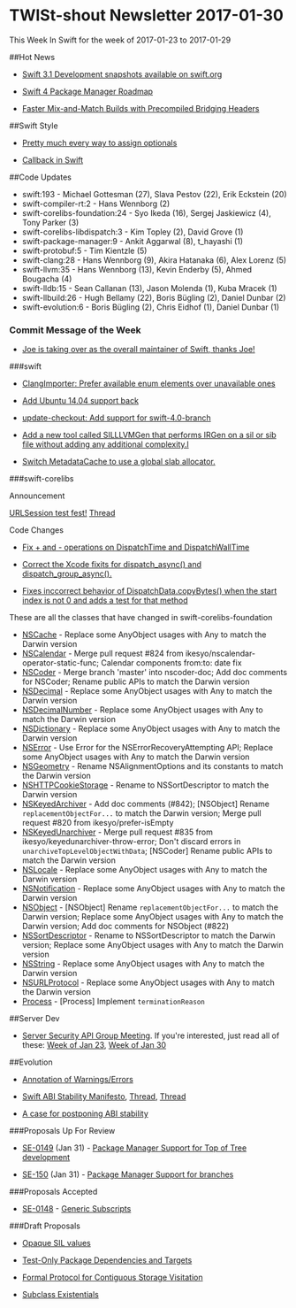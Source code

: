 # TWISt-shout Newsletter 2017-01-30
This Week In Swift for the week of 2017-01-23 to 2017-01-29

##Hot News

* [Swift 3.1 Development snapshots available on swift.org](https://lists.swift.org/pipermail/swift-dev/Week-of-Mon-20170123/003862.html)

* [Swift 4 Package Manager Roadmap](https://lists.swift.org/pipermail/swift-evolution-announce/2017-January/000307.html)

* [Faster Mix-and-Match Builds with Precompiled Bridging Headers](https://swift.org/blog/bridging-pch/)

##Swift Style

* [Pretty much every way to assign optionals](http://ericasadun.com/2017/01/25/pretty-much-every-way-to-assign-optionals/)

* [Callback in Swift](https://lists.swift.org/pipermail/swift-users/Week-of-Mon-20170123/004512.html)

##Code Updates

* swift:193 - Michael Gottesman (27), Slava Pestov (22), Erik Eckstein (20)
* swift-compiler-rt:2 - Hans Wennborg (2)
* swift-corelibs-foundation:24 - Syo Ikeda (16), Sergej Jaskiewicz (4), Tony Parker (3)
* swift-corelibs-libdispatch:3 - Kim Topley (2), David Grove (1)
* swift-package-manager:9 - Ankit Aggarwal (8), t_hayashi (1)
* swift-protobuf:5 - Tim Kientzle (5)
* swift-clang:28 - Hans Wennborg (9), Akira Hatanaka (6), Alex Lorenz (5)
* swift-llvm:35 - Hans Wennborg (13), Kevin Enderby (5), Ahmed Bougacha (4)
* swift-lldb:15 - Sean Callanan (13), Jason Molenda (1), Kuba Mracek (1)
* swift-llbuild:26 - Hugh Bellamy (22), Boris Bügling (2), Daniel Dunbar (2)
* swift-evolution:6 - Boris Bügling (2), Chris Eidhof (1), Daniel Dunbar (1)

### Commit Message of the Week

* [Joe is taking over as the overall maintainer of Swift, thanks Joe!](http://github.com/apple/swift/commit/4a3c5d8119c25804ef94521688fa277a83e0beec)

###swift

* [ClangImporter: Prefer available enum elements over unavailable ones](http://github.com/apple/swift/commit/3411fc380e2ec331577ffad705b14d3f91235afb)

* [Add Ubuntu 14.04 support back](http://github.com/apple/swift/commit/b428094f615c3ba5e5ab3849159e6966f6eeb55f)

* [update-checkout: Add support for swift-4.0-branch](http://github.com/apple/swift/commit/390cd0543d09b8f940cb62aba1f7326d2bb92576)

* [Add a new tool called SILLLVMGen that performs IRGen on a sil or sib file without adding any additional complexity.l](http://github.com/apple/swift/commit/8c0b29a895ccf8c8c8223dc2ceda14fb41a28719)

* [Switch MetadataCache to use a global slab allocator.](http://github.com/apple/swift/commit/ccbe5fcf73c50e6bd6f8cd1994bdd2fcd8f9ccf6)
  
###swift-corelibs

Announcement

[URLSession test fest!](https://lists.swift.org/pipermail/swift-corelibs-dev/Week-of-Mon-20170123/001092.html) [Thread](https://lists.swift.org/pipermail/swift-corelibs-dev/Week-of-Mon-20170123/001101.html)

Code Changes

* [Fix + and - operations on DispatchTime and DispatchWallTime](http://github.com/apple/swift-corelibs-libdispatch/commit/ceb1fac7aa57a875a4a23513de0946869cb21c19)

* [Correct the Xcode fixits for dispatch_async() and dispatch_group_async().](http://github.com/apple/swift-corelibs-libdispatch/commit/e10fd0a8db46508a7ec26d8ee435c300f945e1bf)

* [Fixes inccorrect behavior of DispatchData.copyBytes() when the start index is not 0 and adds a test for that method](http://github.com/apple/swift-corelibs-libdispatch/commit/4a023ec999ce961e7c3c986bf4c0e975fee3829f)

These are all the classes that have changed in swift-corelibs-foundation
* [NSCache](https://github.com/apple/swift-corelibs-foundation/commits/master/Foundation/NSCache.swift) - Replace some AnyObject usages with Any to match the Darwin version
* [NSCalendar](https://github.com/apple/swift-corelibs-foundation/commits/master/Foundation/NSCalendar.swift) - Merge pull request #824 from ikesyo/nscalendar-operator-static-func; Calendar components from:to: date fix
* [NSCoder](https://github.com/apple/swift-corelibs-foundation/commits/master/Foundation/NSCoder.swift) - Merge branch 'master' into nscoder-doc; Add doc comments for NSCoder; Rename public APIs to match the Darwin version
* [NSDecimal](https://github.com/apple/swift-corelibs-foundation/commits/master/Foundation/NSDecimal.swift) - Replace some AnyObject usages with Any to match the Darwin version
* [NSDecimalNumber](https://github.com/apple/swift-corelibs-foundation/commits/master/Foundation/NSDecimalNumber.swift) - Replace some AnyObject usages with Any to match the Darwin version
* [NSDictionary](https://github.com/apple/swift-corelibs-foundation/commits/master/Foundation/NSDictionary.swift) - Replace some AnyObject usages with Any to match the Darwin version
* [NSError](https://github.com/apple/swift-corelibs-foundation/commits/master/Foundation/NSError.swift) - Use Error for the NSErrorRecoveryAttempting API; Replace some AnyObject usages with Any to match the Darwin version
* [NSGeometry](https://github.com/apple/swift-corelibs-foundation/commits/master/Foundation/NSGeometry.swift) - Rename NSAlignmentOptions and its constants to match the Darwin version
* [NSHTTPCookieStorage](https://github.com/apple/swift-corelibs-foundation/commits/master/Foundation/NSHTTPCookieStorage.swift) - Rename to NSSortDescriptor to match the Darwin version
* [NSKeyedArchiver](https://github.com/apple/swift-corelibs-foundation/commits/master/Foundation/NSKeyedArchiver.swift) - Add doc comments (#842); [NSObject] Rename `replacementObjectFor...` to match the Darwin version; Merge pull request #820 from ikesyo/prefer-isEmpty
* [NSKeyedUnarchiver](https://github.com/apple/swift-corelibs-foundation/commits/master/Foundation/NSKeyedUnarchiver.swift) - Merge pull request #835 from ikesyo/keyedunarchiver-throw-error; Don't discard errors in `unarchiveTopLevelObjectWithData`; [NSCoder] Rename public APIs to match the Darwin version
* [NSLocale](https://github.com/apple/swift-corelibs-foundation/commits/master/Foundation/NSLocale.swift) - Replace some AnyObject usages with Any to match the Darwin version
* [NSNotification](https://github.com/apple/swift-corelibs-foundation/commits/master/Foundation/NSNotification.swift) - Replace some AnyObject usages with Any to match the Darwin version
* [NSObject](https://github.com/apple/swift-corelibs-foundation/commits/master/Foundation/NSObject.swift) - [NSObject] Rename `replacementObjectFor...` to match the Darwin version; Replace some AnyObject usages with Any to match the Darwin version; Add doc comments for NSObject (#822)
* [NSSortDescriptor](https://github.com/apple/swift-corelibs-foundation/commits/master/Foundation/NSSortDescriptor.swift) - Rename to NSSortDescriptor to match the Darwin version; Replace some AnyObject usages with Any to match the Darwin version
* [NSString](https://github.com/apple/swift-corelibs-foundation/commits/master/Foundation/NSString.swift) - Replace some AnyObject usages with Any to match the Darwin version
* [NSURLProtocol](https://github.com/apple/swift-corelibs-foundation/commits/master/Foundation/NSURLProtocol.swift) - Replace some AnyObject usages with Any to match the Darwin version
* [Process](https://github.com/apple/swift-corelibs-foundation/commits/master/Foundation/Process.swift) - [Process] Implement `terminationReason`

##Server Dev

* [Server Security API Group Meeting](https://lists.swift.org/pipermail/swift-server-dev/Week-of-Mon-20170130/000244.html). If you're interested, just read all of these: [Week of Jan 23](https://lists.swift.org/pipermail/swift-server-dev/Week-of-Mon-20170123/thread.html), [Week of Jan 30](https://lists.swift.org/pipermail/swift-server-dev/Week-of-Mon-20170130/thread.html)

##Evolution

* [Annotation of Warnings/Errors](https://lists.swift.org/pipermail/swift-evolution/Week-of-Mon-20170123/030882.html)

* [Swift ABI Stability Manifesto](https://lists.swift.org/pipermail/swift-evolution/Week-of-Mon-20170123/030870.html), [Thread](https://lists.swift.org/pipermail/swift-evolution/Week-of-Mon-20170123/030940.html), [Thread](https://lists.swift.org/pipermail/swift-evolution/Week-of-Mon-20170123/030970.html)

* [A case for postponing ABI stability](https://lists.swift.org/pipermail/swift-evolution/Week-of-Mon-20170123/030718.html)

###Proposals Up For Review

* [SE-0149](https://github.com/apple/swift-evolution/blob/master/proposals/0149-package-manager-top-of-tree.md) (Jan 31) - [Package Manager Support	for Top of Tree development](https://lists.swift.org/pipermail/swift-evolution-announce/2017-January/000308.html)

* [SE-150](https://github.com/apple/swift-evolution/blob/master/proposals/0150-package-manager-branch-support.md) (Jan 31) - [Package Manager Support for	branches](https://lists.swift.org/pipermail/swift-evolution-announce/2017-January/000309.html)

###Proposals Accepted

* [SE-0148](https://github.com/apple/swift-evolution/blob/master/proposals/0148-generic-subscripts.md) - [Generic Subscripts](https://lists.swift.org/pipermail/swift-evolution-announce/2017-January/000311.html)
  
###Draft Proposals

* [Opaque SIL values](https://lists.swift.org/pipermail/swift-dev/Week-of-Mon-20170123/003863.html)

* [Test-Only Package Dependencies and Targets](https://lists.swift.org/pipermail/swift-evolution/Week-of-Mon-20170123/030780.html)

* [Formal Protocol for Contiguous Storage Visitation](https://lists.swift.org/pipermail/swift-evolution/Week-of-Mon-20170123/031025.html)

* [Subclass Existentials](https://lists.swift.org/pipermail/swift-evolution/Week-of-Mon-20170123/031066.html)
